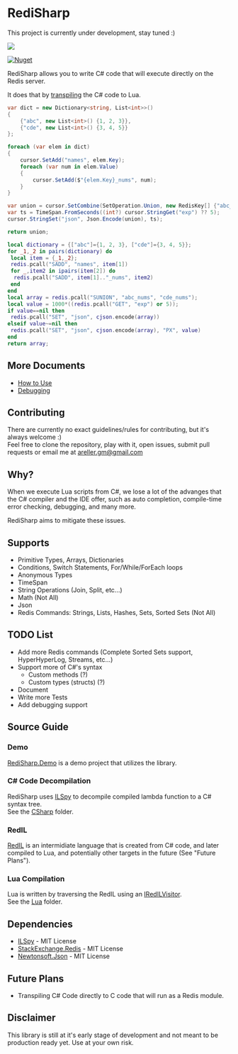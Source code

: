 # RediSharp

This project is currently under development, stay tuned :)

![](https://travis-ci.com/areller/RediSharp.svg?branch=master)    

[![Nuget](https://img.shields.io/nuget/v/RediSharp)](https://www.nuget.org/packages/RediSharp)

RediSharp allows you to write C# code that will execute directly on the Redis server.  

It does that by [transpiling](https://en.wikipedia.org/wiki/Source-to-source_compiler) the C# code to Lua.

```C#
var dict = new Dictionary<string, List<int>>()
{
    {"abc", new List<int>() {1, 2, 3}},
    {"cde", new List<int>() {3, 4, 5}}
};

foreach (var elem in dict)
{
    cursor.SetAdd("names", elem.Key);
    foreach (var num in elem.Value)
    {
        cursor.SetAdd($"{elem.Key}_nums", num);
    }
}

var union = cursor.SetCombine(SetOperation.Union, new RedisKey[] {"abc_nums", "cde_nums"});
var ts = TimeSpan.FromSeconds((int?) cursor.StringGet("exp") ?? 5);
cursor.StringSet("json", Json.Encode(union), ts);

return union;
```

```LUA
local dictionary = {["abc"]={1, 2, 3}, ["cde"]={3, 4, 5}};
for _1,_2 in pairs(dictionary) do
 local item = {_1,_2};
 redis.pcall("SADD", "names", item[1])
 for _,item2 in ipairs(item[2]) do
  redis.pcall("SADD", item[1].."_nums", item2)
 end
end
local array = redis.pcall("SUNION", "abc_nums", "cde_nums");
local value = 1000*((redis.pcall("GET", "exp") or 5));
if value==nil then
 redis.pcall("SET", "json", cjson.encode(array))
elseif value~=nil then
 redis.pcall("SET", "json", cjson.encode(array), "PX", value)
end
return array;

```

## More Documents
* [How to Use](./docs/how_to_use.md)
* [Debugging](./docs/debugging.md)

## Contributing
There are currently no exact guidelines/rules for contributing, but it's always welcome :)  
Feel free to clone the repository, play with it, open issues, submit pull requests or email me at areller.gm@gmail.com

## Why?

When we execute Lua scripts from C#, we lose a lot of the advanges that the C# compiler and the IDE offer, such as auto completion, compile-time error checking, debugging, and many more.  

RediSharp aims to mitigate these issues.

## Supports

* Primitive Types, Arrays, Dictionaries
* Conditions, Switch Statements, For/While/ForEach loops
* Anonymous Types
* TimeSpan
* String Operations (Join, Split, etc...)
* Math (Not All)
* Json
* Redis Commands: Strings, Lists, Hashes, Sets, Sorted Sets (Not All)

## TODO List

* Add more Redis commands (Complete Sorted Sets support, HyperHyperLog, Streams, etc...)
* Support more of C#'s syntax
  * Custom methods (?)
  * Custom types (structs) (?)
* Document
* Write more Tests
* Add debugging support


## Source Guide

### Demo
[RediSharp.Demo](./tests/RediSharp.Demo) is a demo project that utilizes the library.  

### C# Code Decompilation
RediSharp uses [ILSpy](https://github.com/icsharpcode/ILSpy) to decompile compiled lambda function to a C# syntax tree.  
See the [CSharp](./src/RediSharp/CSharp) folder. 

### RedIL
[RedIL](./src/RediSharp/RedIL) is an intermidiate language that is created from C# code, and later compiled to Lua, and potentially other targets in the future (See "Future Plans").  

### Lua Compilation
Lua is written by traversing the RedIL using an [IRedILVisitor](./src/RediSharp/RedIL/IRedILVisitor.cs).  
See the [Lua](./src/RediSharp/Lua) folder. 

## Dependencies
* [ILSpy](https://github.com/icsharpcode/ILSpy) - MIT License
* [StackExchange.Redis](https://github.com/StackExchange/StackExchange.Redis) - MIT License
* [Newtonsoft.Json](https://github.com/JamesNK/Newtonsoft.Json) - MIT License

## Future Plans

* Transpiling C# Code directly to C code that will run as a Redis module.

## Disclaimer
This library is still at it's early stage of development and not meant to be production ready yet. Use at your own risk.
